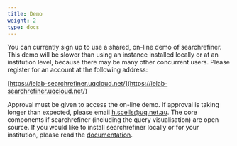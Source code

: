 ```yaml
---
title: Demo
weight: 2
type: docs
---
```


You can currently sign up to use a shared, on-line demo of searchrefiner. This demo will be slower than using an instance installed locally or at an institution level, because there may be many other concurrent users. Please register for an account at the following address:

[https://ielab-searchrefiner.uqcloud.net/](https://ielab-searchrefiner.uqcloud.net/)

Approval must be given to access the on-line demo. If approval is taking longer than expected, please email [h.scells@uq.net.au](mailto:h.scells@uq.net.au). The core components if searchrefiner (including the query visualisation) are open source. If you would like to install searchrefiner locally or for your institution, please read the [documentation](/documentation).